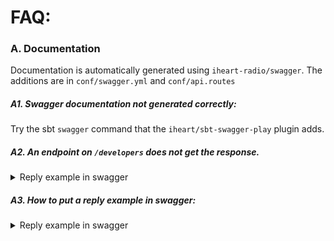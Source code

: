 # FAQ:

### A. Documentation
Documentation is automatically generated using `iheart-radio/swagger`.
The additions are in `conf/swagger.yml` and `conf/api.routes`

##### A1. Swagger documentation not generated correctly:
Try the sbt `swagger` command that the `iheart/sbt-swagger-play` plugin adds.

##### A2. An endpoint on `/developers` does not get the response.
<details close>
<summary>
Reply example in swagger
</summary>

Either it's a bug or it's missing the response tag.
Update the relevant `api.routes` entry with:
```bash
#      responses:
#        '200':
#          description: Successful operation
```
See other examples on how to put a sample response.
</details>

##### A3. How to put a reply example in swagger:
<details close>
<summary>
Reply example in swagger
</summary>

Way 1:
```bash
#     examples:
#       application/json: |
#            {
#               "all_floors": [
#                   "<floor1 BASE64>",
#                   "<floor2 BASE64>"
#               ]
#            }
```

Way 2:
```bash
#  responses:
#    200:
#      description: success
#      schema:
#        $ref: '#/definitions/Version'
```
This requires a definition in `conf/swagger.yml`, under `definitions:`.
</details>

